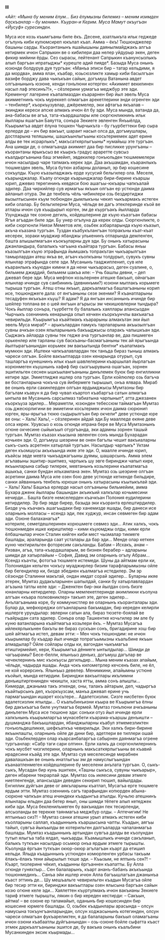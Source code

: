 **III**


*«Айт: «Мына бу меним ёлум… Биз ёлумызны билемиз – меним изимден баскъанлар – бу меним». 
Къуран-и Керим. Муса Мамут окъугъан «Йусуф» суресинден.*


Муса исе козь къымгъаны биле ёкъ. Десене, азатлыкъта ильк геджеде огълунъ киби кулюмсиреп юкълап къал. Амма – ёкъ! Тюшюнджелер 
башыны сарды. Къорантанынъ яшайышыны даянылмайджакъ алгъа кетирмек ичюн Сапрыкин ве о кибилери даа нелер уйдурыр экен, деген 
фикир мийини ёрды. Сез сырасы, лейтенант Сапрыкин къанунсызлыкъ алып баргъан ипратыджы* куреште адий пияде*. Базыда Муса онынъ 
юзюнде болдурув дуя тургъан: «Манъа эписи бир – татар кельдими, я да мордва», амма ялан, къабар, юзьсюзликте хамыр киби басылгъан 
вазифе борджу дава чыкъкъан сайын, догъмуш Ватанына авдет олгъанынынъ юзюне, кенди гонълюни котерген: «Акимиет векилинен насыл 
лаф этесинъ?!», – сёзлерини урмагъа меджбур эте эди. Кременчуг лагерине къапалмаздан къарарнен бир йыл эвель Муса акимиетнинъ 
чокъ муреккеп олмагъан арекетлерини энди огренген эди – тенбилер*, къоркъузувлар, джёремелер, эки афтагъа якъалав – экинджи кереси 
апске алмакъ ичюн ёл бу эди. Муса мында, ватанда да, ана-бабасы ве агъа, тата-къардашлары иле сюргюнликнинъ ильк йыллары яшагъан 
Баяутта, сонъра Зекиеге эвленген Янъыёлда, Къырымгъа авдет ёлуна тюшкен Чырчыкъта – бу гъурбеттеки бир сыра ерлерде де – ич бир 
вакъыт, шараит насыл олса да, догъмушлары, достларына теляшыны, шашкъынлыгъыны косьтермемек адет ерине алды ве тек исрарлыкъ*, 
макъсаткярлыгъыны* нумайыш эте тургъан. Ана шимди де, о олмагъанда акимиет даа бир писликке урунгъаны – къорантаны ярыкъсыз ве 
къыркъ градус араретте сувсыз къалдыргъанына баш эгмейип, эвдекилер гонъюльден тюшмемелери ичюн насылдыр чаре тапмакъ керек эди.
Даа акъшамдан, къаранлыкъ тюшмезден эвель, Муса бутюн азбарны доланып, эр бир кошесине сокъулды. Къую къазыладжакъ ерде хусусий 
бельгилер ола. Меселя, къарынджалар. Къапу огюнде къарынджалар бири-бирине къаршы юрип, джевиз терегининъ кевдеси бою ашагъы-юкъары 
чапкъалай эдилер. Даа чиркийлер сув ирмагъы якъын олгъан ер устюнде даима айланып отура. Эм де тенбель чёль чибинлери озь бездиртиджи 
вызылтысынен къум тюбюнден дымлыкъны чекип чыкъармакъ истеген киби олалар. Бу бельгилерни Муса, чёльде ве дагъ этеклеринде къой ве 
атлары ичюн сув къыдырып юрген, эм де къургъакъ йылларда Узунджыда тек озюне дегиль, койдешлерине де къую къазгъан бабасы Ягъя 
агъадан биле эди. Бу унер огълуна да керек олды. Сюргюнликте, о киби сюргюнли Ниязи Меметов иле, озьбек азбарларында къую къазып, 
акъча къазана тургъан. Туздан къабукълангъан топракъны къат-къат кесерек, зораки муаджир ябанджы улькенинъ отларында демленген, башта 
алышылмагъан къокъуларны дуя эди. Бу онынъ хатырасыны джанландыра, балалыкъ чагъына къайтара тургъан. Бабасы янъы къазылгъан къую 
этрафында йымшакъ топракътан чыкъарылгъан тамырлардан атеш якъа ве, агъач къопкъаны толдурып, сувукъ сувны ялынлар этрафында сепе 
эди. Мусанынъ тааджипленип, сув иле къаранлыкъ къуюдан кимни я да нени чыкъарасыз, деген суалине, о, бильмем джиддий, бильмем шакъа 
иле: – Учь башлы девни, – деп джевап бере эди. Муса мефтюн козьлернен атешке бакъып, ойнагъан ялынлар ичинде сув саибининъ 
(девнинъми?) юзюни мытлакъ корьмеге тырыша тургъан. Атеш отны якъып, даркъалмагъа башлагъаныны корип исе, тюшюнджеге дала: от 
янгъаныны сезе экенми? Я къанатларыны тесадуфен якъкъан къуш? Я адам? Я да янгъан инсаннынъ ичинде бир шейлер топлана ве о шей 
янгъын агърысы эм чекишювлерни тындыра? Чокъ йыллар сонъра, гъурбетте бу балалыкъ хаяллары апансыздан Чырчыкъ озенининъ кенарында 
олып кечкен къоркъунчлы вакъиагъа чевирильди. Къырымгъа къайтмакъ къарарыны алмакътан эки йыл эвель Муса мираб* – арыкълардан 
памукъ тарлаларына акъызылгъан сувны ачкъан озен ялыларынынъ бакъыджысы оларакъ чалышкъан эди. Сыджакъ айларда сувны тек гедже 
ача тургъанлар ве, даа пишмеген орькенлер иле тарланы сув баскъаны-басмагъаныны тек ай ярыгъында йылтырагъанындан корьмек эм 
вакъытында бентни* къапатмакъ мумкюн эди. Иштеки чапкъалавлардан тек танъда бираз тыныш алмакъ чареси олгъан. Бойле вакъытларда 
озен кенарында отурып, сув ташларгъа кунешнинъ ильк къыя шавлелерини къаршылап йырлагъан  корюнмеген къушнынъ хафиф бир сызгъырувына 
ошагъан, зорнен эшитильген сеснен ышкъылангъаныны динълемек буюк бир енгилликни кетире эди. Эмиетлидже ишлер ола тургъан. Ерли 
койлюлер озь багъча ве бостанларына чокъча сув йибермеге тырышып, онъа ялвара. Мираб ве онынъ ерли сакинлерден олгъан ярдымджысы 
Мумтазны бир багълам къавун я да бир чувал къартоп къабаргъа сатын алмагъа ынтыла ве Мусанынъ сарсылмаз табиатына чарпынып*, атта 
джезанен къоркъуза эдилер… Мераметли, юзюнден тебессюм таймагъан Мумтаз озь джесюрлигини ве эмиетини косьтермек ичюн даима сюрюнип 
юрген, яры-ярыгъа тюкю сыдырылгъан  бир окчели* деве устюнде юре ве оны: – Халь! Халь!, – сёзлеринен айдай эди.Бу маалледе екяне 
деве олса керек. Урувсыз о козь огюнде ипрана бере ве Муса Мумтазнынъ огюне окчесине сыйыкъып отургъанда, эки адамны зорнен ташый 
тургъан. Мумтаз къазах къызына эвленген сонъ мында Бухарадан кочькен эди. О, догъмуш шеэрини ве онен багълы чешит вакъиаларны 
сыкъ-сыкъ асретнен хатырлай тургъан. Насылдыр чарпыкъ* Уктам деген къомшусы акъкъында икяе эте эди. О, маалле ичинде юрип, къайсы 
эвде мевта чыкъаджагъыны дуямы, шашарсынъ. Амма элем агълавыны эшитир-эшитмез, чарпыкъ шу эвге биринджи чапып кире, якъынларына 
сабыр тилерек, мевтанынъ козьлерини къапатмагъа ашыкъа, санки бундан ильхамлана экен. Мумтаз озь шеэрине олгъан асретини даима Муса 
иле озен бою деве устюнде кеткенде бильдире, санки айваннынъ тенбель юрюши онынъ хатырасыны къытыкълай эди. – Халь! Халь! Башкъа 
ерлерде насыл олгъаныны бильмейим, амма Бухара дженк йыллары башындан акъикъий халкълар кочьмесини кечирди… Башта бизге немселерден 
къачкъан Полония еудилерини кетирдилер. Эр бир эвде бирер, базыда эки къоранта ерлештирдилер. Бизде учь къачакъ ашагъыдаки бир 
ханемизде яшады, бир данеси исе оларнынъ молласы – ксендз эди, пек худжур, инсан севмеген бир адам эди. Озюне балаханагъа*  
котериле, семетдешлеринен корюшмеге севмез эди… Атик халкъ, чокъ тюшюнмеден ишке кириштилер – кими къуюмджы олды, кими ерли 
ёлбашчылар ичюн Сталин кийген киби мест чызмалар тикмеге башлады, араларында саат усталары да бар эди… Менде олар кеткен куню 
чектирильген фоторесим сакъланды. Бабам – Исхакъ, анам – Ризван, агъа, тата-къардашларым, ве бизнен берабер – адларыны шимди де 
хатырлайым – София, Давид эм оларнынъ огълу Абрам… Ксендз къачты, фотогъа тюшмеге истемеди. Шуны да айтмам ерли ки, Полониядан 
кельген чокъсу муаджирлер бизим тарафларымызны ойле бир бегендилер ки, бизде эбедиен къалмагъа истедилер. Эм эр сёзюнде Сталинни 
макътай, ондан имдат сорай эдилер… Буларны икяе этерек, Мумтаз дудакъларынен шапылдай, санки бу хатырлавлардан агъзына татлы келе 
эди: – Дженктен бир-эки йылдан сонъ бизге юнанларны кетирдилер. Оларны мемлекетлеринде акимликни къолуна алгъан «къара полковниклер» 
такъип эте, деген эдилер… Анълагъаныма коре, бу коммунистлер ве оларнынъ къоранталары эди. Булар да, мефкюреджи олгъанларына 
бакъмадан, бир кереден келирли ишлерге урундылар: эвлерни сатын ала, бираз тюзете-боялай ве гъайрыдан сата эдилер. Сонъра олар 
Ташкентке кочьтилер эм але бу куню ватанларына къайтмагъа козьлери ёкъ. – Мумтаз Мусагъа ийлекярлыкънен бакъты ве бираз сускъан 
сонъ, бригадирине хош бир шей айтмагъа истеп, девам этти: – Мен чокъ тюшюндим: не ичюн къырымлар бу къадар йыл ичинде топрагъымызны 
къальбине якъын алмадылар? Ойле сойлары олды ки, вагондан чыкъмагъа етиштирмейип, кери, Къырымгъа дёнмеге ынтылдылар… Шимди де 
чагъырамы? Бесе-белли, ялынъыз денъиз, догъмуш дагълар ве чечеклернинъ мис къокъусы дегильдир… Мына меним къазах апайым, чёльде, 
чадырда яшады. Анда чокъ километрлер кечсенъ биле, не ёл, не кой корерсинъ. Ялынъыз  девелер. Менимкини, апайымны устюне къойып, 
мында кетирдим. Биринджи вакъытлары икълимни денъиштиргенинден чекишти, хаста ятты, амма сонъ алышты… Кимерде, джаныма такъ 
эткенде, оны, талакъ айтарым, деп, чадыргъа къайтырсынъ деп, къоркъузсам, манъа джевап ерине учь пармагъындан ишарет косьтере… 
Адалетсизлик. Сизге нисбетен буюк адалетсизлик япылды… О къальбинъизни къыра ве Къырымгъа ёлны бир дакъкъагъа биле унутмагъа бермей.
Мумтаз гонълюни ачкъаныны динълеген  Муса исе тюшюне эди: сонъки отуз йыл ичинде ерли халкънынъ къырымларгъа мунасебети 
къарама-къаршы денъишти – душманджа бакъышлардан, ябанджыларны къабул этмемезликтен гонъюльдешликке, шефкъаткъа чевирильди. 
Эки халкъ бири-бирине якъынлашты, оларнынъ ойле де дини бир, адетлери ве тиллери ошай эди. Озьбеклерден олар къарсанбаларгъа 
сабырнен даянмагъа огрене тургъанлар: «Сабр таги capи олтин». Ерли халкъ да сюргюнлилернинъ чокъ мусбет чизгилерини, оларнынъ 
макъсаткярлыгъыны ве къавий ирадесини къайд эте эди. Мумтаз сув меселесинде мирабнен давалашкъан ве онынъ инатлыгъы эм де 
намуслыгъындан къанаатленмеген койдешлерине бу меселени анълата тургъан. О, сыкъ-сыкъ, Мусадан бир кунь эшиткен, «Ташны сыкъса, 
сувуны чыкъарыр», деген ибарени текрарлай эди. Мумтаз озь икяесини девам этмеге ниетленгенде, апансыздан деведен секирип тюшип, 
вайылдады. Енгиллик дуйгъан деве ог аякъларыны къатлап, Мусагъа ерге тюшмеге ярдым этти. Мумтаз озеннинъ сагъ тарафындан копюрден 
абына-сюрюне чапкъан атеш ичиндеки къадынгъа атылды. Кучьлю атешнинъ ялынлары ельден даа бетер янып, оны шимди тёпеге алып 
кетеджек киби эди. Муса бекленильмеген бу вакъиадан пек тесирленди, алсызланды ве терекке таянмагъа меджбур олды. – Аптечигим! 
Не яптынъыз сиз?! – Мумтаз санки атешни урып атмакъ истеген киби къолларыны саллап, къадыннынъ къаршысына чапты. Къадын, аягъы 
тайып, сувгъа йыкъылды ве котерильген далгъаларда чапаланмагъа башлады. Мумтаз къадыннынъ артындан сувгъа далды ве къолундан тутып 
ялыгъа таба ялдап, чыкъарды. Къамышлыкъ ичинде сакъланып, балыкъ туткъан насылдыр осьмюр онъа ярдым этмеге тырышты. Къолунда ёргъан 
туткъан окюр-окюр агълагъан къарт да етишип кельди. Ялыда къадыннынъ устюнден комюрленген урбасы такъым ёлакъ-ёлакъ тени айырылып 
тюше эди. – Къызым, не яптынъ сен?! – Къарт, тизлерине чёкип, къадынны ёргъаннен къапатты.  Бу Алла огюнде гуняхтыр… Сен балаларынъ, 
къарт ананъ-бабанъ акъкъында тюшюнмединъ… Санъа эйи ишлер ичюн Алла багъышлагъан джанынъа къаст эттинъ де… Шу мешъальге чевирильген 
къадын  Мусагъа ойле бир тесир этти ки, биринджи вакъытлары озен ялысына баргъан сайын козю огюне келе эди… Хаялеттен къуртулмакъ 
ичюн вакъианы Зекиеге тариф этмеге тырышты, лякин о бир кереден кестирди: – Сакъын, айтма! – ве озюне ер тапамайып, оданынъ бир 
кошесинден бир кошесине юрмеге башлады. О, озьбек къадынлары арасында – олсун намусына токъунгъанларындан, олсун ходжасынынъ 
котегинден, олсун чареси олмагъан фукъареликтен, я да балаларыны бакъып оламагъаны ичюн озюни къабаатлы дуйгъанындан – озь-озюне 
бойле сыфатта къаст этмек даркъалгъаныны эшитсе де, бу вакъиа онынъ къальбини Мусанкинден эксик къырмады… 
